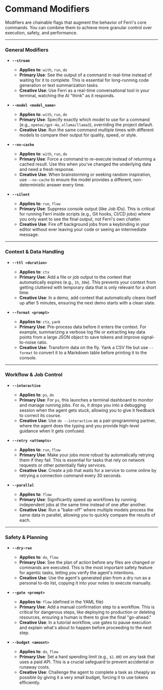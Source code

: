# Command Modifiers

Modifiers are chainable flags that augment the behavior of Ferri's core commands. You can combine them to achieve more granular control over execution, safety, and performance.

---

### General Modifiers

*   **`--stream`**
    *   **Applies to**: `with`, `run`, `do`
    *   **Primary Use**: See the output of a command in real-time instead of waiting for it to complete. This is essential for long-running code generation or text summarization tasks.
    *   **Creative Use**: Use Ferri as a real-time conversational tool in your terminal, watching the AI "think" as it responds.

*   **`--model <model_name>`**
    *   **Applies to**: `with`, `run`, `do`
    *   **Primary Use**: Specify exactly which model to use for a command (e.g., `openai/gpt-4o`, `ollama/llama3`), overriding the project default.
    *   **Creative Use**: Run the same command multiple times with different models to compare their output for quality, speed, or style.

*   **`--no-cache`**
    *   **Applies to**: `with`, `run`, `do`
    *   **Primary Use**: Force a command to re-execute instead of returning a cached result. Use this when you've changed the underlying data and need a fresh response.
    *   **Creative Use**: When brainstorming or seeking random inspiration, use `--no-cache` to ensure the model provides a different, non-deterministic answer every time.

*   **`--silent`**
    *   **Applies to**: `run`, `flow`
    *   **Primary Use**: Suppress console output (like Job IDs). This is critical for running Ferri inside scripts (e.g., Git hooks, CI/CD jobs) where you only want to see the final output, not Ferri's own chatter.
    *   **Creative Use**: Fire off background jobs from a keybinding in your editor without ever leaving your code or seeing an intermediate message.

---

### Context & Data Handling

*   **`--ttl <duration>`**
    *   **Applies to**: `ctx`
    *   **Primary Use**: Add a file or job output to the context that automatically expires (e.g., `1h`, `30m`). This prevents your context from getting cluttered with temporary data that is only relevant for a short time.
    *   **Creative Use**: In a demo, add context that automatically cleans itself up after 5 minutes, ensuring the next demo starts with a clean slate.

*   **`--format <prompt>`**
    *   **Applies to**: `ctx`, `yank`
    *   **Primary Use**: Pre-process data before it enters the context. For example, summarizing a verbose log file or extracting key data points from a large JSON object to save tokens and improve signal-to-noise ratio.
    *   **Creative Use**: Transform data on the fly. Yank a CSV file but use `--format` to convert it to a Markdown table before printing it to the console.

---

### Workflow & Job Control

*   **`--interactive`**
    *   **Applies to**: `ps`, `do`
    *   **Primary Use**: For `ps`, this launches a terminal dashboard to monitor and manage running jobs. For `do`, it drops you into a debugging session when the agent gets stuck, allowing you to give it feedback to correct its course.
    *   **Creative Use**: Use `do --interactive` as a pair-programming partner, where the agent does the typing and you provide high-level guidance when it gets confused.

*   **`--retry <attempts>`**
    *   **Applies to**: `run`, `flow`
    *   **Primary Use**: Make your jobs more robust by automatically retrying them if they fail. This is essential for tasks that rely on network requests or other potentially flaky services.
    *   **Creative Use**: Create a job that waits for a service to come online by retrying a connection command every 30 seconds.

*   **`--parallel`**
    *   **Applies to**: `flow`
    *   **Primary Use**: Significantly speed up workflows by running independent jobs at the same time instead of one after another.
    *   **Creative Use**: Run a "bake-off" where multiple models process the same data in parallel, allowing you to quickly compare the results of each.

---

### Safety & Planning

*   **`--dry-run`**
    *   **Applies to**: `do`, `flow`
    *   **Primary Use**: See the plan of action before any files are changed or commands are executed. This is the most important safety feature for agentic tasks, letting you verify the agent's intentions.
    *   **Creative Use**: Use the agent's generated plan from a dry run as a personal to-do list, copying it into your notes to execute manually.

*   **`--gate <prompt>`**
    *   **Applies to**: `flow` (defined in the YAML file)
    *   **Primary Use**: Add a manual confirmation step to a workflow. This is critical for dangerous steps, like deploying to production or deleting resources, ensuring a human is there to give the final "go-ahead."
    *   **Creative Use**: In a tutorial workflow, use gates to pause execution and explain what's about to happen before proceeding to the next step.

*   **`--budget <amount>`**
    *   **Applies to**: `do`, `flow`
    *   **Primary Use**: Set a hard spending limit (e.g., `$1.00`) on any task that uses a paid API. This is a crucial safeguard to prevent accidental or runaway costs.
    *   **Creative Use**: Challenge the agent to complete a task as cheaply as possible by giving it a very small budget, forcing it to use tokens efficiently.

